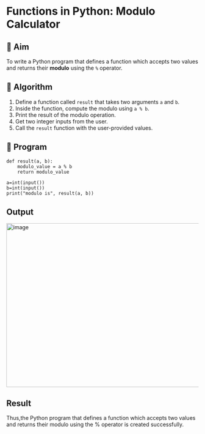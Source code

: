 # Functions in Python: Modulo Calculator

## 🎯 Aim
To write a Python program that defines a function which accepts two values and returns their **modulo** using the `%` operator.

## 🧠 Algorithm
1. Define a function called `result` that takes two arguments `a` and `b`.
2. Inside the function, compute the modulo using `a % b`.
3. Print the result of the modulo operation.
4. Get two integer inputs from the user.
5. Call the `result` function with the user-provided values.

## 🧾 Program
```
def result(a, b):
    modulo_value = a % b
    return modulo_value

a=int(input())
b=int(input())
print("modulo is", result(a, b))
```
## Output
<img width="794" height="429" alt="image" src="https://github.com/user-attachments/assets/2f5c4e35-cd3d-456b-8dcd-303224ff7fc4" />

## Result
Thus,the Python program that defines a function which accepts two values and returns their modulo using the % operator is created successfully.
